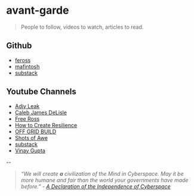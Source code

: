 # avant-garde

> People to follow, videos to watch, articles to read.


## Github

- [feross](https://github.com/feross/)
- [mafintosh](https://github.com/mafintosh)
- [substack](https://github.com/substack)


## Youtube Channels

- [Adjy Leak](https://www.youtube.com/channel/UCxfh-2aOR5hZUjxJLQ2CIHw)
- [Caleb James DeLisle](https://www.youtube.com/channel/UCe5PHn3-eJMfK0VFRVEz7Xw)
- [Free Ross](https://www.youtube.com/channel/UCJHvrjMcj4H0Vq0ysrSJasA)
- [How to Create Resilience](https://www.youtube.com/channel/UCx6Z8kxpJTS7enwBjooJY9Q)
- [OFF GRID BUILD](https://www.youtube.com/channel/UC4j-f_5P7ZiC4i-EeqIxNkA)
- [Shots of Awe](https://www.youtube.com/channel/UClYb9NpXnRemxYoWbcYANsA)
- [substack](https://www.youtube.com/channel/UC1VuM-QcGVYiZUnFhU5oG5g)
- [Vinay Gupta](https://www.youtube.com/user/hexayurt)


--

> *“We will create <b>a</b> civilization of the Mind in Cyberspace. May it be more humane and fair than the world your governments have made before.” - [A Declaration of the Independence of Cyberspace](https://github.com/pguth/Declaration-Final)*
